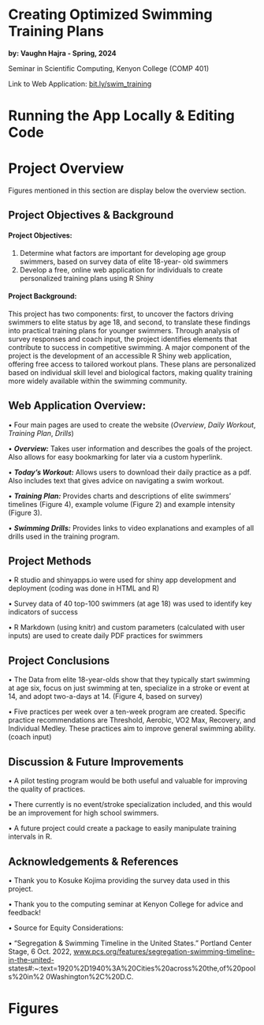 # Creating Optimized Swimming Training Plans
**by: Vaughn Hajra - Spring, 2024**

Seminar in Scientific Computing, Kenyon College (COMP 401)

Link to Web Application: [bit.ly/swim_training](bit.ly/swim_training)


# Running the App Locally & Editing Code

# Project Overview
Figures mentioned in this section are display below the overview section.

## Project Objectives & Background

#### Project Objectives:

1. Determine what factors are important for developing age group swimmers, based on survey data of elite 18-year- old swimmers
2. Develop a free, online web application for individuals to create personalized training plans using R Shiny

#### Project Background:

This project has two components: first, to uncover the factors driving swimmers to elite status by age 18, and second, to translate these findings into practical training plans for younger swimmers. Through analysis of survey responses and coach input, the project identifies elements that contribute to success in competitive swimming. A major component of the project is the development of an accessible R Shiny web application, offering free access to tailored workout plans. These plans are personalized based on individual skill level and biological factors, making quality training more widely available within the swimming community.

## Web Application Overview:

• Four main pages are used to create the website (*Overview*, *Daily Workout*, *Training Plan*, *Drills*)

• ***Overview:*** Takes user information and describes the goals of the project. Also allows for easy bookmarking for later via a custom hyperlink.

• ***Today’s Workout:*** Allows users to download their daily practice as a pdf. Also includes text that gives advice on navigating a swim workout.

• ***Training Plan:*** Provides charts and descriptions of elite swimmers’ timelines (Figure 4), example volume (Figure 2) and example intensity (Figure 3).

• ***Swimming Drills:*** Provides links to video explanations and examples of all drills used in the training program.

## Project Methods

• R studio and shinyapps.io were used for shiny app development and deployment (coding was done in HTML and R)

• Survey data of 40 top-100 swimmers (at age 18) was used to identify key indicators of success

• R Markdown (using knitr) and custom parameters (calculated with user inputs) are used to create daily PDF practices for swimmers

## Project Conclusions

• The Data from elite 18-year-olds show that they typically start swimming at age six, focus on just swimming at ten, specialize in a stroke or event at 14, and adopt two-a-days at 14. (Figure 4, based on survey)

• Five practices per week over a ten-week program are created. Specific practice recommendations are Threshold, Aerobic, VO2 Max, Recovery, and Individual Medley. These practices aim to improve general swimming ability. (coach input)

## Discussion & Future Improvements

• A pilot testing program would be both useful and valuable for improving the quality of practices.

• There currently is no event/stroke specialization included, and this would be an improvement for high school swimmers.

• A future project could create a package to easily manipulate training intervals in R.

## Acknowledgements & References

• Thank you to Kosuke Kojima providing the survey data used in this project.

• Thank you to the computing seminar at Kenyon College for advice and feedback!

• Source for Equity Considerations:

• “Segregation & Swimming Timeline in the United States.” Portland Center Stage, 6
Oct. 2022, www.pcs.org/features/segregation-swimming-timeline-in-the-united- states#:~:text=1920%2D1940%3A%20Cities%20across%20the,of%20pools%20in%2 0Washington%2C%20D.C.

# Figures 
